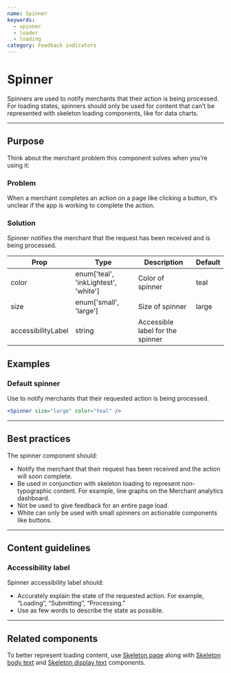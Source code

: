 ```yaml
---
name: Spinner
keywords:
  - spinner
  - loader
  - loading
category: Feedback indicators
---
```


# Spinner

Spinners are used to notify merchants that their action is being processed. For loading states, spinners should only be used for content that can’t be represented with skeleton loading components, like for data charts.

---

## Purpose

Think about the merchant problem this component solves when you’re using it:

### Problem

When a merchant completes an action on a page like clicking a button, it’s unclear if the app is working to complete the action.

### Solution

Spinner notifies the merchant that the request has been received and is being processed.

| Prop  | Type   | Description | Default |
| ---   | ---    | ---     | ---     |
| color | enum['teal', 'inkLightest', 'white'] | Color of spinner | teal
| size  | enum['small', 'large'] | Size of spinner | large
| accessibilityLabel | string | Accessible label for the spinner |

## Examples

### Default spinner

Use to notify merchants that their requested action is being processed.

```jsx
<Spinner size="large" color="teal" />
```

---

## Best practices

The spinner component should:

* Notify the merchant that their request has been received and the action will soon complete.
* Be used in conjunction with skeleton loading to represent non-typographic content. For example, line graphs on the Merchant analytics dashboard.
* Not be used to give feedback for an entire page load.
* White can only be used with small spinners on actionable components like buttons.

---

## Content guidelines

### Accessibility label

Spinner accessibility label should:

* Accurately explain the state of the requested action. For example, “Loading”, “Submitting”, “Processing.”
* Use as few words to describe the state as possible.

---

## Related components

To better represent loading content, use [Skeleton page](/components/feedback-indicators/skeleton-page) along with [Skeleton body text](/components/feedback-indicators/skeleton-body-text) and [Skeleton display text](/components/feedback-indicators/skeleton-display-text) components.
